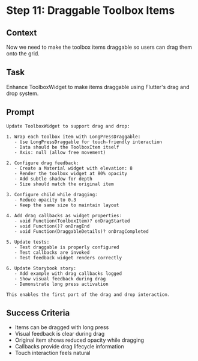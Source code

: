 # Step 11: Draggable Toolbox Items

## Context
Now we need to make the toolbox items draggable so users can drag them onto the grid.

## Task
Enhance ToolboxWidget to make items draggable using Flutter's drag and drop system.

## Prompt
```text
Update ToolboxWidget to support drag and drop:

1. Wrap each toolbox item with LongPressDraggable:
   - Use LongPressDraggable for touch-friendly interaction
   - Data should be the ToolboxItem itself
   - Axis: null (allow free movement)

2. Configure drag feedback:
   - Create a Material widget with elevation: 8
   - Render the toolbox widget at 80% opacity
   - Add subtle shadow for depth
   - Size should match the original item

3. Configure child while dragging:
   - Reduce opacity to 0.3
   - Keep the same size to maintain layout

4. Add drag callbacks as widget properties:
   - void Function(ToolboxItem)? onDragStarted
   - void Function()? onDragEnd
   - void Function(DraggableDetails)? onDragCompleted

5. Update tests:
   - Test draggable is properly configured
   - Test callbacks are invoked
   - Test feedback widget renders correctly

6. Update Storybook story:
   - Add example with drag callbacks logged
   - Show visual feedback during drag
   - Demonstrate long press activation

This enables the first part of the drag and drop interaction.
```

## Success Criteria
- Items can be dragged with long press
- Visual feedback is clear during drag
- Original item shows reduced opacity while dragging
- Callbacks provide drag lifecycle information
- Touch interaction feels natural
